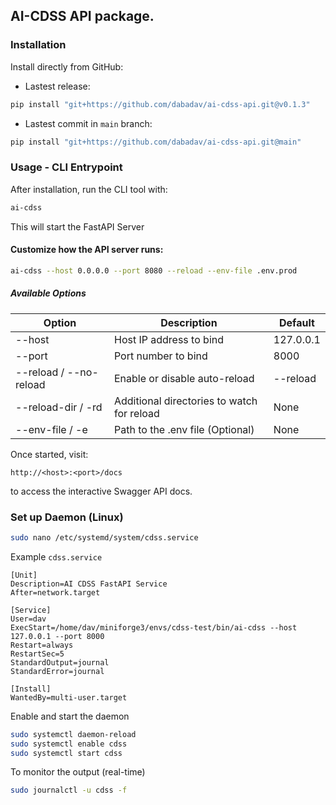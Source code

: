 ## AI-CDSS API package.

### Installation

Install directly from GitHub:

- Lastest release:

```bash
pip install "git+https://github.com/dabadav/ai-cdss-api.git@v0.1.3"
```

- Lastest commit in `main` branch:

```bash
pip install "git+https://github.com/dabadav/ai-cdss-api.git@main"
```

### Usage - CLI Entrypoint

After installation, run the CLI tool with:

```bash
ai-cdss
```
This will start the FastAPI Server

#### Customize how the API server runs:
```bash
ai-cdss --host 0.0.0.0 --port 8080 --reload --env-file .env.prod
```

##### Available Options

Option | Description | Default
-- | -- | --
--host | Host IP address to bind | 127.0.0.1
--port | Port number to bind | 8000
--reload / --no-reload | Enable or disable auto-reload | --reload
--reload-dir / -rd | Additional directories to watch for reload | None
--env-file / -e | Path to the .env file (Optional) | None

Once started, visit:
```
http://<host>:<port>/docs
```
to access the interactive Swagger API docs.

### Set up Daemon (Linux)

```bash
sudo nano /etc/systemd/system/cdss.service
```

Example `cdss.service`

```
[Unit]
Description=AI CDSS FastAPI Service
After=network.target

[Service]
User=dav
ExecStart=/home/dav/miniforge3/envs/cdss-test/bin/ai-cdss --host 127.0.0.1 --port 8000
Restart=always
RestartSec=5
StandardOutput=journal
StandardError=journal

[Install]
WantedBy=multi-user.target
```

Enable and start the daemon

```bash
sudo systemctl daemon-reload
sudo systemctl enable cdss
sudo systemctl start cdss
```

To monitor the output (real-time)

```bash
sudo journalctl -u cdss -f
```


